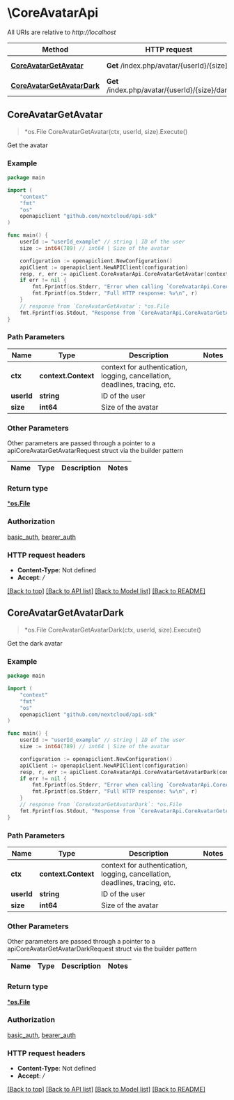 # \CoreAvatarApi

All URIs are relative to *http://localhost*

Method | HTTP request | Description
------------- | ------------- | -------------
[**CoreAvatarGetAvatar**](CoreAvatarApi.md#CoreAvatarGetAvatar) | **Get** /index.php/avatar/{userId}/{size} | Get the avatar
[**CoreAvatarGetAvatarDark**](CoreAvatarApi.md#CoreAvatarGetAvatarDark) | **Get** /index.php/avatar/{userId}/{size}/dark | Get the dark avatar



## CoreAvatarGetAvatar

> *os.File CoreAvatarGetAvatar(ctx, userId, size).Execute()

Get the avatar

### Example

```go
package main

import (
    "context"
    "fmt"
    "os"
    openapiclient "github.com/nextcloud/api-sdk"
)

func main() {
    userId := "userId_example" // string | ID of the user
    size := int64(789) // int64 | Size of the avatar

    configuration := openapiclient.NewConfiguration()
    apiClient := openapiclient.NewAPIClient(configuration)
    resp, r, err := apiClient.CoreAvatarApi.CoreAvatarGetAvatar(context.Background(), userId, size).Execute()
    if err != nil {
        fmt.Fprintf(os.Stderr, "Error when calling `CoreAvatarApi.CoreAvatarGetAvatar``: %v\n", err)
        fmt.Fprintf(os.Stderr, "Full HTTP response: %v\n", r)
    }
    // response from `CoreAvatarGetAvatar`: *os.File
    fmt.Fprintf(os.Stdout, "Response from `CoreAvatarApi.CoreAvatarGetAvatar`: %v\n", resp)
}
```

### Path Parameters


Name | Type | Description  | Notes
------------- | ------------- | ------------- | -------------
**ctx** | **context.Context** | context for authentication, logging, cancellation, deadlines, tracing, etc.
**userId** | **string** | ID of the user | 
**size** | **int64** | Size of the avatar | 

### Other Parameters

Other parameters are passed through a pointer to a apiCoreAvatarGetAvatarRequest struct via the builder pattern


Name | Type | Description  | Notes
------------- | ------------- | ------------- | -------------



### Return type

[***os.File**](*os.File.md)

### Authorization

[basic_auth](../README.md#basic_auth), [bearer_auth](../README.md#bearer_auth)

### HTTP request headers

- **Content-Type**: Not defined
- **Accept**: */*

[[Back to top]](#) [[Back to API list]](../README.md#documentation-for-api-endpoints)
[[Back to Model list]](../README.md#documentation-for-models)
[[Back to README]](../README.md)


## CoreAvatarGetAvatarDark

> *os.File CoreAvatarGetAvatarDark(ctx, userId, size).Execute()

Get the dark avatar

### Example

```go
package main

import (
    "context"
    "fmt"
    "os"
    openapiclient "github.com/nextcloud/api-sdk"
)

func main() {
    userId := "userId_example" // string | ID of the user
    size := int64(789) // int64 | Size of the avatar

    configuration := openapiclient.NewConfiguration()
    apiClient := openapiclient.NewAPIClient(configuration)
    resp, r, err := apiClient.CoreAvatarApi.CoreAvatarGetAvatarDark(context.Background(), userId, size).Execute()
    if err != nil {
        fmt.Fprintf(os.Stderr, "Error when calling `CoreAvatarApi.CoreAvatarGetAvatarDark``: %v\n", err)
        fmt.Fprintf(os.Stderr, "Full HTTP response: %v\n", r)
    }
    // response from `CoreAvatarGetAvatarDark`: *os.File
    fmt.Fprintf(os.Stdout, "Response from `CoreAvatarApi.CoreAvatarGetAvatarDark`: %v\n", resp)
}
```

### Path Parameters


Name | Type | Description  | Notes
------------- | ------------- | ------------- | -------------
**ctx** | **context.Context** | context for authentication, logging, cancellation, deadlines, tracing, etc.
**userId** | **string** | ID of the user | 
**size** | **int64** | Size of the avatar | 

### Other Parameters

Other parameters are passed through a pointer to a apiCoreAvatarGetAvatarDarkRequest struct via the builder pattern


Name | Type | Description  | Notes
------------- | ------------- | ------------- | -------------



### Return type

[***os.File**](*os.File.md)

### Authorization

[basic_auth](../README.md#basic_auth), [bearer_auth](../README.md#bearer_auth)

### HTTP request headers

- **Content-Type**: Not defined
- **Accept**: */*

[[Back to top]](#) [[Back to API list]](../README.md#documentation-for-api-endpoints)
[[Back to Model list]](../README.md#documentation-for-models)
[[Back to README]](../README.md)

